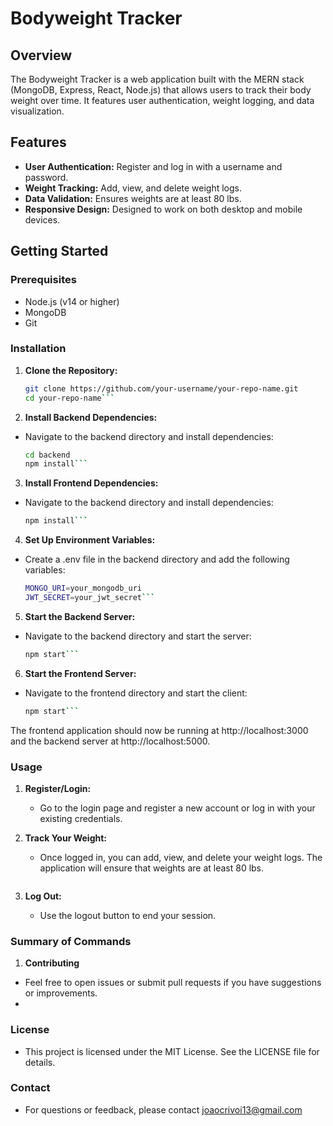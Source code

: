 # Bodyweight Tracker

## Overview

The Bodyweight Tracker is a web application built with the MERN stack (MongoDB, Express, React, Node.js) that allows users to track their body weight over time. It features user authentication, weight logging, and data visualization.

## Features

- **User Authentication:** Register and log in with a username and password.
- **Weight Tracking:** Add, view, and delete weight logs.
- **Data Validation:** Ensures weights are at least 80 lbs.
- **Responsive Design:** Designed to work on both desktop and mobile devices.

## Getting Started

### Prerequisites

- Node.js (v14 or higher)
- MongoDB
- Git

### Installation

1. **Clone the Repository:**

   ```bash
   git clone https://github.com/your-username/your-repo-name.git
   cd your-repo-name```
2. **Install Backend Dependencies:**
- Navigate to the backend directory and install dependencies:
    
   ```bash
   cd backend
   npm install```

3. **Install Frontend Dependencies:**
- Navigate to the backend directory and install dependencies:
   ```bash
   npm install```
   
4. **Set Up Environment Variables:**
- Create a .env file in the backend directory and add the following variables:
   ```bash
   MONGO_URI=your_mongodb_uri
   JWT_SECRET=your_jwt_secret```

5. **Start the Backend Server:**
- Navigate to the backend directory and start the server:
   ```bash
   npm start```

6. **Start the Frontend Server:**
- Navigate to the frontend directory and start the client:
   ```bash
   npm start```
   
The frontend application should now be running at http://localhost:3000 and the backend server at http://localhost:5000.

### Usage

1. **Register/Login:**
   - Go to the login page and register a new account or log in with your existing credentials.
     
2. **Track Your Weight:**
   - Once logged in, you can add, view, and delete your weight logs. The application will ensure that weights are at least 80 lbs.
   ```bash
   
3. **Log Out:**
   - Use the logout button to end your session.
   
### Summary of Commands

1. **Contributing**
 - Feel free to open issues or submit pull requests if you have suggestions or improvements.
 - 
### License
- This project is licensed under the MIT License. See the LICENSE file for details.

### Contact
- For questions or feedback, please contact joaocrivoi13@gmail.com
  
